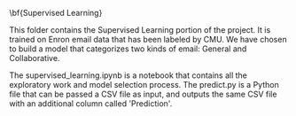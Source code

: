 \bf{Supervised Learning}

This folder contains the Supervised Learning portion of the project. It is trained on Enron email data that has been labeled by CMU.
We have chosen to build a model that categorizes two kinds of email: General and Collaborative.

The supervised_learning.ipynb is a notebook that contains all the exploratory work and model selection process.
The predict.py is a Python file that can be passed a CSV file as input, and outputs the same CSV file with an additional column called 'Prediction'.
